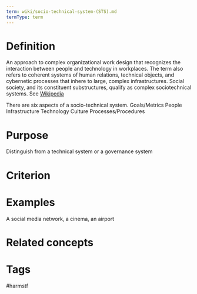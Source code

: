 ```yaml
---
term: wiki/socio-technical-system-(STS).md
termType: term
---
```

# Definition
An approach to complex organizational work design that recognizes the interaction between people and technology in workplaces. The term also refers to coherent systems of human relations, technical objects, and cybernetic processes that inhere to large, complex infrastructures. Social society, and its constituent substructures, qualify as complex sociotechnical systems. See [Wikipedia](https://en.wikipedia.org/wiki/Sociotechnical_system) 

There are six aspects of a socio-technical system. 
Goals/Metrics
People
Infrastructure
Technology
Culture
Processes/Procedures

# Purpose
Distinguish from a technical system or a governance system
# Criterion
# Examples
A social media network, a cinema, an airport
# Related concepts
# Tags  
 #harmstf
